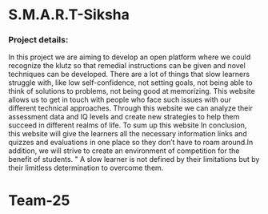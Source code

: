 <h1>S.M.A.R.T-Siksha</h1>
<h3>Project details:</h3>
<p>In this project we are aiming to develop an open platform where we could recognize  the klutz so that remedial instructions can be given and novel techniques can be developed. There are a lot of things that slow learners struggle with, like low self-confidence, not setting goals, not being able to think of solutions to problems, not being good at memorizing. This website allows us to get in touch with people who face such issues with our different technical approaches. Through this website we can analyze their assessment data and IQ levels and create new strategies to help them succeed in different realms of life. To sum up this website In conclusion, this website will give the learners all the necessary information links and quizzes and evaluations in one place so they don’t have to roam around.In addition, we will strive to create an environment of competition for the benefit of students. " A slow learner is not defined by their limitations but by their limitless determination to overcome them. </p>



# Team-25
